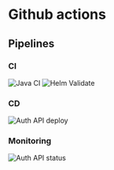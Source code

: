# Github actions

## Pipelines

### CI
![Java CI](https://github.com/Web-tree/auth/workflows/Java%20CI/badge.svg)
![Helm Validate](https://github.com/Web-tree/auth/workflows/Helm%20Validate/badge.svg)

### CD
![Auth API deploy](https://github.com/Web-tree/auth/workflows/Auth%20API%20deploy/badge.svg)

### Monitoring
![Auth API status](https://github.com/Web-tree/monitoring/workflows/Auth%20API%20status/badge.svg?branch=master)
